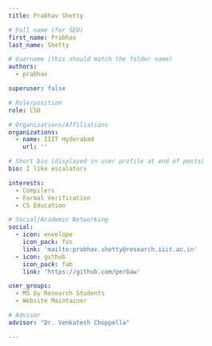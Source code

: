 ```yaml
---
title: Prabhav Shetty

# Full name (for SEO)
first_name: Prabhav
last_name: Shetty

# Username (this should match the folder name)
authors:
  - prabhav

superuser: false

# Role/position
role: CSD

# Organizations/Affiliations
organizations:
  - name: IIIT Hyderabad
    url: ''

# Short bio (displayed in user profile at end of posts)
bio: I like escalators

interests:
  - Compilers
  - Formal Verification
  - CS Education

# Social/Academic Networking
social:
  - icon: envelope
    icon_pack: fas
    link: 'mailto:prabhav.shetty@research.iiit.ac.in'
  - icon: github
    icon_pack: fab
    link: 'https://github.com/perbaw'

user_groups:
  - MS by Research Students
  - Website Maintainer

# Advisor
advisor: "Dr. Venkatesh Choppella"

---
```

